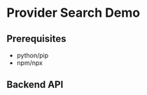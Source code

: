Provider Search Demo
====================

## Prerequisites

- python/pip
- npm/npx

## Backend API


